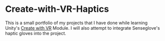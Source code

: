 # Create-with-VR-Haptics
This is a small portfolio of my projects that I have done while learning Unity's [Create with VR](https://learn.unity.com/course/create-with-vr) Module. I will also attempt to integrate Senseglove's haptic gloves into the project.
